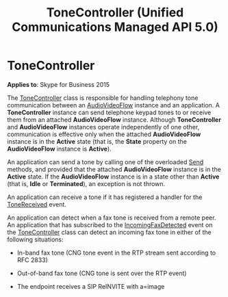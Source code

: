 ﻿---
title: ToneController (Unified Communications Managed API 5.0)
TOCTitle: ToneController
ms:assetid: 10a21ab0-e63c-4c71-8ebc-5b57f6b3d523
ms:mtpsurl: https://msdn.microsoft.com/library/Dn466039(v=office.16)
ms:contentKeyID: 65239975
ms.date: 07/27/2015
mtps_version: v=office.16
---

# ToneController


**Applies to**: Skype for Business 2015

The [ToneController](https://docs.microsoft.com/dotnet/api/microsoft.rtc.collaboration.audiovideo.tonecontroller?view=ucma-api) class is responsible for handling telephony tone communication between an [AudioVideoFlow](https://docs.microsoft.com/dotnet/api/microsoft.rtc.collaboration.audiovideo.audiovideoflow?view=ucma-api) instance and an application. A **ToneController** instance can send telephone keypad tones to or receive them from an attached **AudioVideoFlow** instance. Although **ToneController** and **AudioVideoFlow** instances operate independently of one other, communication is effective only when the attached **AudioVideoFlow** instance is in the **Active** state (that is, the **State** property on the **AudioVideoFlow** instance is **Active**).

An application can send a tone by calling one of the overloaded [Send](https://msdn.microsoft.com/library/hh366136\(v=office.16\)) methods, and provided that the attached **AudioVideoFlow** instance is in the **Active** state. If the **AudioVideoFlow** instance is in a state other than **Active** (that is, **Idle** or **Terminated**), an exception is not thrown.

An application can receive a tone if it has registered a handler for the [ToneReceived](https://msdn.microsoft.com/library/hh366378\(v=office.16\)) event.

An application can detect when a fax tone is received from a remote peer. An application that has subscribed to the [IncomingFaxDetected](https://msdn.microsoft.com/library/hh382433\(v=office.16\)) event on the [ToneController](https://docs.microsoft.com/dotnet/api/microsoft.rtc.collaboration.audiovideo.tonecontroller?view=ucma-api) class can detect an incoming fax tone in either of the following situations:

  - In-band fax tone (CNG tone event in the RTP stream sent according to RFC 2833)

  - Out-of-band fax tone (CNG tone is sent over the RTP event)

  - The endpoint receives a SIP ReINVITE with a=image

